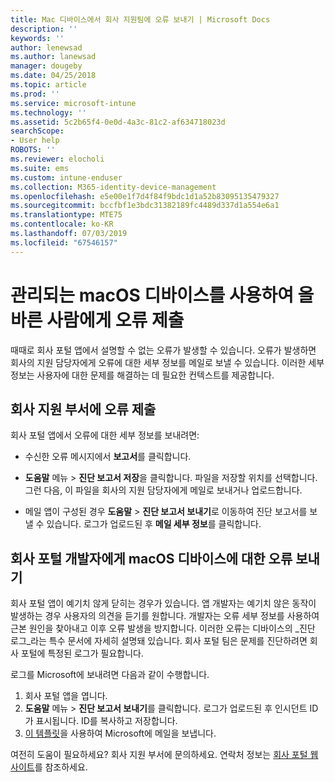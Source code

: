 ```yaml
---
title: Mac 디바이스에서 회사 지원팀에 오류 보내기 | Microsoft Docs
description: ''
keywords: ''
author: lenewsad
ms.author: lanewsad
manager: dougeby
ms.date: 04/25/2018
ms.topic: article
ms.prod: ''
ms.service: microsoft-intune
ms.technology: ''
ms.assetid: 5c2b65f4-0e0d-4a3c-81c2-af634718023d
searchScope:
- User help
ROBOTS: ''
ms.reviewer: elocholi
ms.suite: ems
ms.custom: intune-enduser
ms.collection: M365-identity-device-management
ms.openlocfilehash: e5e00e1f7d4f84f9bdc1d1a52b83095135479327
ms.sourcegitcommit: bccfbf1e3bdc31382189fc4489d337d1a554e6a1
ms.translationtype: MTE75
ms.contentlocale: ko-KR
ms.lasthandoff: 07/03/2019
ms.locfileid: "67546157"
---
```

# <a name="submit-errors-to-the-right-people-for-your-managed-macos-device"></a>관리되는 macOS 디바이스를 사용하여 올바른 사람에게 오류 제출

때때로 회사 포털 앱에서 설명할 수 없는 오류가 발생할 수 있습니다. 오류가 발생하면 회사의 지원 담당자에게 오류에 대한 세부 정보를 메일로 보낼 수 있습니다. 이러한 세부 정보는 사용자에 대한 문제를 해결하는 데 필요한 컨텍스트를 제공합니다.

## <a name="send-errors-to-your-company-support"></a>회사 지원 부서에 오류 제출

회사 포털 앱에서 오류에 대한 세부 정보를 보내려면:

- 수신한 오류 메시지에서 **보고서**를 클릭합니다.

- **도움말** 메뉴 > **진단 보고서 저장**을 클릭합니다. 파일을 저장할 위치를 선택합니다. 그런 다음, 이 파일을 회사의 지원 담당자에게 메일로 보내거나 업로드합니다.

- 메일 앱이 구성된 경우 **도움말** > **진단 보고서 보내기**로 이동하여 진단 보고서를 보낼 수 있습니다. 로그가 업로드된 후 **메일 세부 정보**를 클릭합니다.

## <a name="send-errors-to-the-company-portal-developers-for-macos-devices"></a>회사 포털 개발자에게 macOS 디바이스에 대한 오류 보내기

회사 포털 앱이 예기치 않게 닫히는 경우가 있습니다. 앱 개발자는 예기치 않은 동작이 발생하는 경우 사용자의 의견을 듣기를 원합니다. 개발자는 오류 세부 정보를 사용하여 근본 원인을 찾아내고 이후 오류 발생을 방지합니다. 이러한 오류는 디바이스의 _진단 로그_라는 특수 문서에 자세히 설명돼 있습니다. 회사 포털 팀은 문제를 진단하려면 회사 포털에 특정된 로그가 필요합니다.

로그를 Microsoft에 보내려면 다음과 같이 수행합니다.

1. 회사 포털 앱을 엽니다.
2. **도움말** 메뉴 > **진단 보고서 보내기**를 클릭합니다.  로그가 업로드된 후 인시던트 ID가 표시됩니다. ID를 복사하고 저장합니다.
3. <a href="mailto:IntuneCPiOSfeedback@microsoft.com?subject=My Company Portal App Closed Unexpectedly&body=Paste your incident ID and describe the incident here.">이 템플릿</a>을 사용하여 Microsoft에 메일을 보냅니다.

여전히 도움이 필요하세요? 회사 지원 부서에 문의하세요. 연락처 정보는 [회사 포털 웹 사이트](https://go.microsoft.com/fwlink/?linkid=2010980)를 참조하세요.
